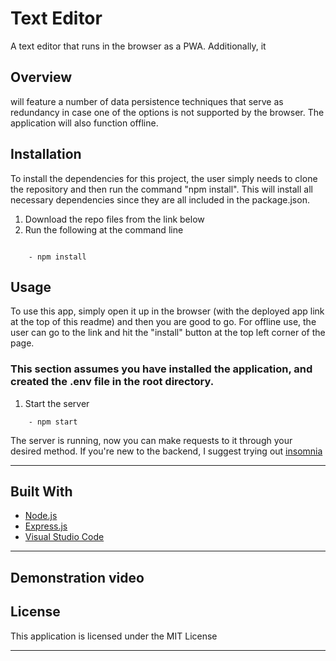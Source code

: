 # Text Editor

A text editor that runs in the browser as a PWA. Additionally, it 
## Overview

will feature a number of data persistence techniques that serve as redundancy in case one of the options is not supported by the browser. The application will also function offline.

## Installation

  To install the dependencies for this project, the user simply needs to clone the repository and then run the command "npm install". This will install all necessary dependencies since they are all included in the package.json.

1. Download the repo files from the link below
2. Run the following at the command line

```

    - npm install

```

## Usage

  To use this app, simply open it up in the browser (with the deployed app link at the top of this readme) and then you are good to go. For offline use, the user can go to the link and hit the "install" button at the top left corner of the page.

### This section assumes you have installed the application, and created the .env file in the root directory.

1. Start the server

```
    - npm start
```

The server is running, now you can make requests to it through your desired method. If you're new to the backend, I suggest trying out [insomnia](insomnia.com)

---

## **Built With**

- [Node.js](https://nodejs.org/en/about/)
- [Express.js](https://www.npmjs.com/package/express)
- [Visual Studio Code](https://code.visualstudio.com/)

---

## Demonstration video


## **License**

This application is licensed under the MIT License

---
